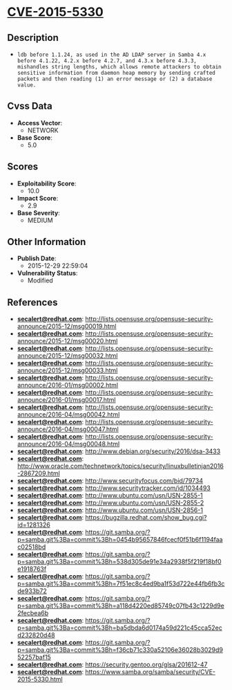 
# [CVE-2015-5330](http://lists.opensuse.org/opensuse-security-announce/2015-12/msg00019.html)

## Description

- `ldb before 1.1.24, as used in the AD LDAP server in Samba 4.x before 4.1.22, 4.2.x before 4.2.7, and 4.3.x before 4.3.3, mishandles string lengths, which allows remote attackers to obtain sensitive information from daemon heap memory by sending crafted packets and then reading (1) an error message or (2) a database value.`

## Cvss Data

- **Access Vector**:
  - NETWORK
- **Base Score**:
  - 5.0

## Scores

- **Exploitability Score**:
  - 10.0
- **Impact Score**:
  - 2.9
- **Base Severity**:
  - MEDIUM

## Other Information

- **Publish Date**:
  - 2015-12-29 22:59:04
- **Vulnerability Status**:
  - Modified

## References

- **secalert@redhat.com**: http://lists.opensuse.org/opensuse-security-announce/2015-12/msg00019.html
- **secalert@redhat.com**: http://lists.opensuse.org/opensuse-security-announce/2015-12/msg00020.html
- **secalert@redhat.com**: http://lists.opensuse.org/opensuse-security-announce/2015-12/msg00032.html
- **secalert@redhat.com**: http://lists.opensuse.org/opensuse-security-announce/2015-12/msg00033.html
- **secalert@redhat.com**: http://lists.opensuse.org/opensuse-security-announce/2016-01/msg00002.html
- **secalert@redhat.com**: http://lists.opensuse.org/opensuse-security-announce/2016-01/msg00017.html
- **secalert@redhat.com**: http://lists.opensuse.org/opensuse-security-announce/2016-04/msg00042.html
- **secalert@redhat.com**: http://lists.opensuse.org/opensuse-security-announce/2016-04/msg00047.html
- **secalert@redhat.com**: http://lists.opensuse.org/opensuse-security-announce/2016-04/msg00048.html
- **secalert@redhat.com**: http://www.debian.org/security/2016/dsa-3433
- **secalert@redhat.com**: http://www.oracle.com/technetwork/topics/security/linuxbulletinjan2016-2867209.html
- **secalert@redhat.com**: http://www.securityfocus.com/bid/79734
- **secalert@redhat.com**: http://www.securitytracker.com/id/1034493
- **secalert@redhat.com**: http://www.ubuntu.com/usn/USN-2855-1
- **secalert@redhat.com**: http://www.ubuntu.com/usn/USN-2855-2
- **secalert@redhat.com**: http://www.ubuntu.com/usn/USN-2856-1
- **secalert@redhat.com**: https://bugzilla.redhat.com/show_bug.cgi?id=1281326
- **secalert@redhat.com**: https://git.samba.org/?p=samba.git%3Ba=commit%3Bh=0454b95657846fcecf0f51b6f1194faac02518bd
- **secalert@redhat.com**: https://git.samba.org/?p=samba.git%3Ba=commit%3Bh=538d305de91e34a2938f5f219f18bf0e1918763f
- **secalert@redhat.com**: https://git.samba.org/?p=samba.git%3Ba=commit%3Bh=7f51ec8c4ed9ba1f53d722e44fb6fb3cde933b72
- **secalert@redhat.com**: https://git.samba.org/?p=samba.git%3Ba=commit%3Bh=a118d4220ed85749c07fb43c1229d9e2fecbea6b
- **secalert@redhat.com**: https://git.samba.org/?p=samba.git%3Ba=commit%3Bh=ba5dbda6d0174a59d221c45cca52ecd232820d48
- **secalert@redhat.com**: https://git.samba.org/?p=samba.git%3Ba=commit%3Bh=f36cb71c330a52106e36028b3029d952257baf15
- **secalert@redhat.com**: https://security.gentoo.org/glsa/201612-47
- **secalert@redhat.com**: https://www.samba.org/samba/security/CVE-2015-5330.html
